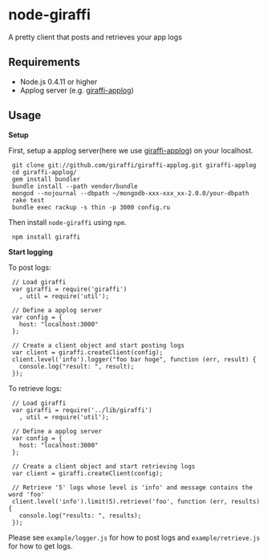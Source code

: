 node-giraffi
============

A pretty client that posts and retrieves your app logs

Requirements
---------------

* Node.js 0.4.11 or higher
* Applog server (e.g. [giraffi-applog](https://github.com/giraffi/giraffi-applog))

Usage
---------------

__Setup__

First, setup a applog server(here we use [giraffi-applog](https://github.com/giraffi/giraffi-applog)) on your localhost.

     git clone git://github.com/giraffi/giraffi-applog.git giraffi-applog
     cd giraffi-applog/
     gem install bundler
     bundle install --path vendor/bundle
     mongod --nojournal --dbpath ~/mongodb-xxx-xxx_xx-2.0.0/your-dbpath
     rake test
     bundle exec rackup -s thin -p 3000 config.ru
 
Then install `node-giraffi` using `npm`.
  
     npm install giraffi 
     
__Start logging__

To post logs:
     
     // Load giraffi
     var giraffi = require('giraffi')
       , util = require('util');

     // Define a applog server
     var config = {
       host: "localhost:3000"
     };

     // Create a client object and start posting logs 
     var client = giraffi.createClient(config);
     client.level('info').logger("foo bar hoge", function (err, result) {
       console.log("result: ", result);
     });
 
To retrieve logs:

     // Load giraffi
     var giraffi = require('../lib/giraffi')
       , util = require('util');

     // Define a applog server
     var config = {
       host: "localhost:3000"
     };

     // Create a client object and start retrieving logs
     var client = giraffi.createClient(config);

     // Retrieve '5' logs whose level is 'info' and message contains the word 'foo'
     client.level('info').limit(5).retrieve('foo', function (err, results) {
       console.log("results: ", results);
     });


Please see `example/logger.js` for how to post logs and `example/retrieve.js` for how to get logs.
